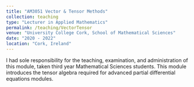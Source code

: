 ```yaml
---
title: "AM3051 Vector & Tensor Methods"
collection: teaching
type: "Lecturer in Applied Mathematics"
permalink: /teaching/VectorTensor
venue: "University College Cork, School of Mathematical Sciences"
date: "2020 - 2022"
location: "Cork, Ireland"
---
```


I had sole responsibility for the teaching, examination, and administration of this module, taken third year Mathematical Sciences students.
This module introduces the tensor algebra required for advanced partial differential equations modules.
